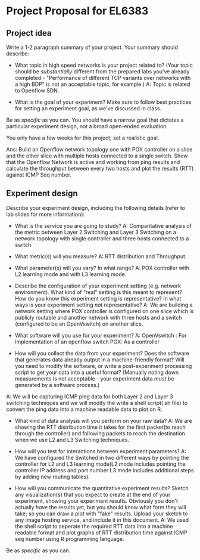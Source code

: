 Project Proposal for EL6383
===========================

## Project idea

Write a 1-2 paragraph summary of your project. Your summary should describe:

* What topic in high speed networks is your project related to? (Your topic should be *substantially* different from the prepared labs you've already completed - "Performance of different TCP variants over networks with a high BDP" is not an acceptable topic, for example.)
A: Topic is related to Openflow SDN.

* What is the goal of your experiment? Make sure to follow best practices
for setting an experiment goal, as we've discussed in class.

Be as *specific* as you can. You should have a narrow goal that dictates
a particular experiment design, not a broad open-ended evaluation.

You only have a few weeks for this project; set a realistic goal.

Ans: Build an Openflow network topology one with POX controller on a slice and the other slice with multiple hosts connected to a single switch.
     Show that the Openflow Network is active and working from ping results and calculate the throughput between every two hosts and plot the results (RTT) against ICMP Seq number.

## Experiment design

Describe your experiment design, including the following details (refer to lab slides for more information):

* What is the service you are going to study?
A: Comparitative analysis of the metric between Layer 2 Switching and Layer 3 Switching on a network topology with single controller and three hosts connected to a switch

* What metric(s) will you measure?
A: RTT distribution and Throughput.

* What parameter(s) will you vary? In what range?
A: POX controller with L2 learning mode and with L3 learning mode.

* Describe the configuration of your experiment setting (e.g. network environment).
What kind of "real" setting is this meant to represent? How do you know this experiment setting is representative? In what ways is your experiment setting *not* representative?
A: We are building a network setting where POX controller is configured on one slice which is publicly routable and another network with three hosts
   and a switch (configured to be an OpenVswitch) on another slice.

* What software will you use for your experiment?
A: OpenVswitch : For implementation of an openflow switch
   POX: As a controller
   
* How will you collect the data from your experiment? Does the software that
generates data already output in a machine-friendly format? Will you need
to modify the software, or write a post-experiment processing script
to get your data into a useful format? (Manually noting down measurements
is not acceptable - your experiment data *must* be generated by a software
process.)

A: We will be capturing ICMP ping data for both Layer 2 and Layer 3 switching techniques and we will modify the write a shell script(.sh file) to convert the ping
   data into a machine readable data to plot on R.

* What kind of data analysis will you perform on your raw data?
A: We are showing the RTT distribution time it takes for the first packet(to reach through the controller) and following packets to reach the destination when
   we use L2 and L3 Switching techniques.

* How will you test for interactions between experiment parameters?
A: We have configured the Switched in two different ways by pointing the controller for L2 and L3 learning mode(L2 mode includes pointing the controller IP address and 
   port number L3 mode includes additional steps by adding new routing tables).

* How will you communicate the quantitative experiment results? Sketch any
visualization(s) that you expect to create at the end of your
experiment, showing your experiment results. Obviously you don't actually *have*
the results yet, but you should know what form they will take; so you can
draw a plot with "fake" results. Upload your sketch to any image hosting
service, and include it in this document.
A: We used the shell script to seperate the required RTT data into a machine readable format and plot graphs of RTT distribution time against ICMP seq number
   using R programming language.


Be as *specific* as you can.

